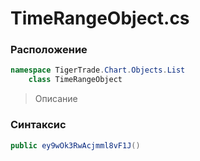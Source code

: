 
# TimeRangeObject.cs
### Расположение
```csharp
namespace TigerTrade.Chart.Objects.List  
    class TimeRangeObject
```

> Описание

### Синтаксис
```csharp
public ey9wOk3RwAcjmml8vF1J()
```
